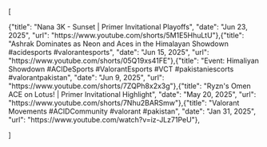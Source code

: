 [
<!-- YOUTUBE:START -->{"title": "Nana 3K - Sunset | Primer Invitational Playoffs", "date": "Jun 23, 2025", "url": "https://www.youtube.com/shorts/5M1E5HhuLtU"},{"title": "Ashrak Dominates as Neon and Aces in the Himalayan Showdown #acidesports #valorantesports", "date": "Jun 15, 2025", "url": "https://www.youtube.com/shorts/05Q19xs41FE"},{"title": "Event: Himaliyan Showdown #ACIDeSports #ValorantEsports #VCT #pakistaniescorts #valorantpakistan", "date": "Jun 9, 2025", "url": "https://www.youtube.com/shorts/7ZQPh8x2x3g"},{"title": "Ryzn&#39;s Omen ACE on Lotus! | Primer Invitational Highlight", "date": "May 20, 2025", "url": "https://www.youtube.com/shorts/7Nhu2BARSmw"},{"title": "Valorant Movements #ACIDCommunity #valorant #pakistan", "date": "Jan 31, 2025", "url": "https://www.youtube.com/watch?v=iz-JLz71PeU"},<!-- YOUTUBE:END -->
]

